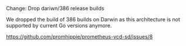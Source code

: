 Change: Drop dariwn/386 release builds

We dropped the build of 386 builds on Darwin as this architecture is not
supported by current Go versions anymore.

https://github.com/promhippie/prometheus-vcd-sd/issues/8
